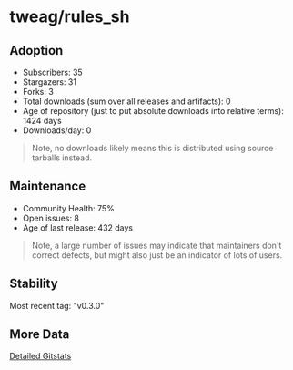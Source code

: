 # tweag/rules_sh

## Adoption

- Subscribers: 35
- Stargazers: 31
- Forks: 3
- Total downloads (sum over all releases and artifacts): 0
- Age of repository (just to put absolute downloads into relative terms): 1424 days
- Downloads/day: 0

> Note, no downloads likely means this is distributed using source tarballs instead.

## Maintenance

- Community Health: 75%
- Open issues: 8
- Age of last release: 432 days

> Note, a large number of issues may indicate that maintainers don't correct defects, but might also
> just be an indicator of lots of users.

## Stability

Most recent tag: "v0.3.0"

## More Data

[Detailed Gitstats](/bazel-catalog/gitstats/tweag/rules_sh)

